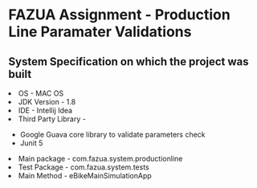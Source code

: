 # FAZUA Assignment - Production Line Paramater Validations

## System Specification on which the project was built
 <li> OS - MAC OS</li>
 <li>JDK Version - 1.8</li>
 <li>IDE - Intellij Idea</li>
 <li>Third Party Library - </li>
 <ul>
    <li> Google Guava core library to validate parameters check</li>
    <li> Junit 5</li>
 </ul>
 <li> Main package - com.fazua.system.productionline</li>
 <li> Test Package - com.fazua.system.tests</li>
 <li>Main Method - eBikeMainSimulationApp</li>
 